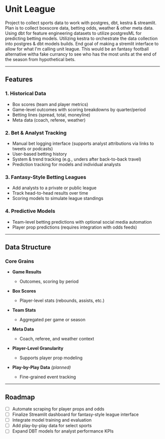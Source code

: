 # Unit League

Project to collect sports data to work with postgres, dbt, kestra & streamlit. Plan is to collect boxscore data, betting odds, weather & other meta data. Using dbt for feature engineering datasets to utilize postgresML for predicting betting models. Utilizing kestra to orchestrate the data collection into postgres & dbt models builds. End goal of making a stremlit interface to allow for what I'm calling unit league. This would be an fantasy football alternative witha fake currancy to see who has the most units at the end of the season from hypothetical bets. 

---

## Features

### 1. Historical Data

- Box scores (team and player metrics)  
- Game-level outcomes with scoring breakdowns by quarter/period  
- Betting lines (spread, total, moneyline)  
- Meta data (coach, referee, weather)

### 2. Bet & Analyst Tracking

- Manual bet logging interface (supports analyst attributions via links to tweets or podcasts)  
- User-based betting history  
- System & trend tracking (e.g., unders after back-to-back travel)  
- Prediction tracking for models and individual analysts

### 3. Fantasy-Style Betting Leagues

- Add analysts to a private or public league  
- Track head-to-head results over time  
- Scoring models to simulate league standings

### 4. Predictive Models

- Team-level betting predictions with optional social media automation  
- Player prop predictions (requires integration with odds feeds)

---

## Data Structure

### Core Grains

- **Game Results**  
  - Outcomes, scoring by period

- **Box Scores**  
  - Player-level stats (rebounds, assists, etc.)

- **Team Stats**  
  - Aggregated per game or season

- **Meta Data**  
  - Coach, referee, and weather context

- **Player-Level Granularity**  
  - Supports player prop modeling

- **Play-by-Play Data** *(planned)*  
  - Fine-grained event tracking

---

## Roadmap

- [ ] Automate scraping for player props and odds  
- [ ] Finalize Streamlit dashboard for fantasy-style league interface  
- [ ] Integrate model training and evaluation  
- [ ] Add play-by-play data for select sports  
- [ ] Expand DBT models for analyst performance KPIs
